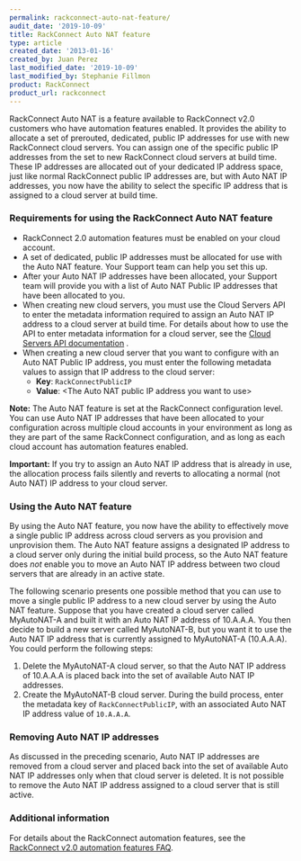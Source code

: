 ```yaml
---
permalink: rackconnect-auto-nat-feature/
audit_date: '2019-10-09'
title: RackConnect Auto NAT feature
type: article
created_date: '2013-01-16'
created_by: Juan Perez
last_modified_date: '2019-10-09'
last_modified_by: Stephanie Fillmon
product: RackConnect
product_url: rackconnect
---
```


RackConnect Auto NAT is a feature available to RackConnect v2.0 customers who have automation features enabled.  It provides the ability to allocate a set of prerouted, dedicated, public IP addresses for use with new RackConnect
cloud servers. You can assign one of the specific public IP
addresses from the set to new RackConnect cloud servers at build time.
These IP addresses are allocated out of your dedicated IP address space,
just like normal RackConnect public IP addresses are, but with Auto NAT
IP addresses, you now have the ability to select the specific IP address that is
assigned to a cloud server at build time.

### Requirements for using the RackConnect Auto NAT feature

- RackConnect 2.0 automation features must be enabled on your
    cloud account.
- A set of dedicated, public IP addresses must be allocated for use
    with the Auto NAT feature. Your Support team can help you set this
    up.
- After your Auto NAT IP addresses have been allocated, your Support
    team will provide you with a list of Auto NAT Public IP addresses
    that have been allocated to you.
- When creating new cloud servers, you must use the Cloud Servers API
    to enter the metadata information required to assign an Auto NAT IP address
    to a cloud server at build time. For details about how to use the API to
    enter metadata information for a cloud server, see the [Cloud
    Servers API documentation](https://developer.rackspace.com/docs/cloud-servers/v2/developer-guide/#set-server-metadata) .
- When creating a new cloud server that you want to configure with an
    Auto NAT Public IP address, you must enter the following metadata
    values to assign that IP address to the cloud server:
    -   **Key**: `RackConnectPublicIP`
    -   **Value**: &lt;The Auto NAT public IP address you want to use&gt;

**Note:** The Auto NAT feature is set at the RackConnect configuration
level. You can use Auto NAT IP addresses that have been allocated
to your configuration across multiple cloud accounts in your environment
as long as they are part of the same RackConnect configuration, and as
long as each cloud account has automation features enabled.

**Important:** If you try to assign an Auto NAT IP address that is already in use, the allocation process fails silently and reverts to allocating a normal (not Auto NAT) IP address to your cloud server.

### Using the Auto NAT feature

By using the Auto NAT feature, you now have the ability to effectively move a single public IP address across cloud servers as you provision and unprovision them. The Auto NAT feature assigns a designated IP address to a cloud server only during the initial build process, so the Auto NAT feature does *not* enable you to move an Auto NAT IP address between two cloud servers that are already in an active state.

The following scenario presents one possible method that you can use to move a single public IP address to a new cloud server by using the Auto NAT feature. Suppose that you have created a cloud server called MyAutoNAT-A and built it with an Auto NAT IP address of 10.A.A.A. You then decide to build a
new server called MyAutoNAT-B, but you want it to use the Auto NAT IP address that is currently assigned to MyAutoNAT-A (10.A.A.A). You could perform the following steps:

1.  Delete the MyAutoNAT-A cloud server, so that the Auto NAT IP address of 10.A.A.A is placed back into the set of available Auto NAT IP addresses.
2.  Create the MyAutoNAT-B cloud server. During the build process, enter the metadata key of `RackConnectPublicIP`, with an associated Auto NAT IP address
  value of `10.A.A.A`.

### Removing Auto NAT IP addresses

As discussed in the preceding scenario, Auto NAT IP addresses are
removed from a cloud server and placed back into the set of available
Auto NAT IP addresses only when that cloud server is deleted. It is not
possible to remove the Auto NAT IP address assigned to a cloud server
that is still active.

### Additional information

For details about the RackConnect automation features, see the
[RackConnect v2.0 automation features FAQ](/how-to/rackconnect-v20-automation-features-faq).
